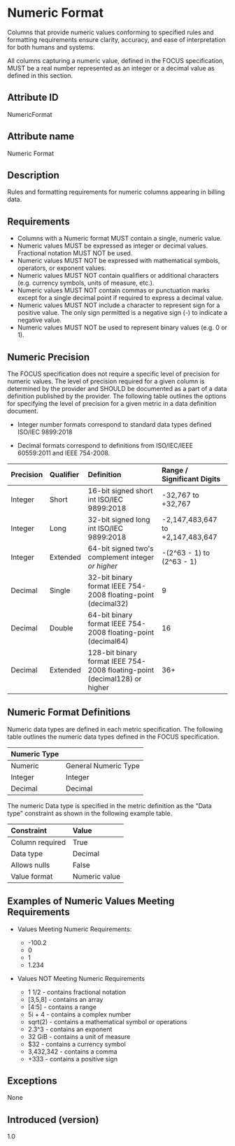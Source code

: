 # Numeric Format

Columns that provide numeric values conforming to specified rules and formatting requirements ensure clarity, accuracy, and ease of interpretation for both humans and systems.

All columns capturing a numeric value, defined in the FOCUS specification, MUST be a real number represented as an integer or a decimal value as defined in this section.

## Attribute ID

NumericFormat

## Attribute name

Numeric Format

## Description

Rules and formatting requirements for numeric columns appearing in billing data.

## Requirements

* Columns with a Numeric format MUST contain a single, numeric value.
* Numeric values MUST be expressed as integer or decimal values. Fractional notation MUST NOT be used.
* Numeric values MUST NOT be expressed with mathematical symbols, operators, or exponent values.
* Numeric values MUST NOT contain qualifiers or additional characters (e.g. currency symbols, units of measure, etc.).
* Numeric values MUST NOT contain commas or punctuation marks except for a single decimal point if required to express a decimal value.
* Numeric values MUST NOT include a character to represent sign for a positive value.  The only sign permitted is a negative sign (-) to indicate a negative value.
* Numeric values MUST NOT be used to represent binary values (e.g. 0 or 1).

## Numeric Precision

The FOCUS specification does not require a specific level of precision for numeric values.  The level of precision required for a given column is determined by the provider and SHOULD be documented as a part of a data definition published by the provider.  The following table outlines the options for specifying the level of precision for a given metric in a data definition document.

* Integer number formats correspond to standard data types defined ISO/IEC 9899:2018

* Decimal formats correspond to definitions from ISO/IEC/IEEE 60559:2011 and IEEE 754-2008.

| Precision      | Qualifier            | Definition          | Range / Significant Digits          |
| :--------------| :------------------- | :------------------ | :-------------------- |
| Integer        | Short                | 16-bit signed short int ISO/IEC 9899:2018 | -32,767 to +32,767 |
| Integer        | Long                 | 32-bit signed long int ISO/IEC 9899:2018 | -2,147,483,647 to +2,147,483,647 |
| Integer        | Extended             | 64-bit signed two's complement integer *or higher* | -(2^63 - 1) to (2^63 - 1) |
| Decimal         | Single               | 32-bit binary format IEEE 754-2008 floating-point (decimal32) | 9 |
| Decimal          | Double               | 64-bit binary format IEEE 754-2008 floating-point (decimal64) | 16 |
| Decimal          | Extended      | 128-bit binary format IEEE 754-2008 floating-point (decimal128) or higher | 36+ |

## Numeric Format Definitions

Numeric data types are defined in each metric specification.  The following table outlines the numeric data types defined in the FOCUS specification.

| Numeric Type    |                 |
| :-------------- | :-------------- |
| Numeric         | General Numeric Type  | Specifies any numeric value compliant with this attribute definition.  This type is used when the metric definition does not specify a more specific numeric type. |
| Integer         | Integer               | Specifies a numeric value represented by a whole number or by zero. |
| Decimal         | Decimal               | Specifies a numeric value represented by a decimal number |

The numeric Data type is specified in the metric definition as the "Data type" constraint as shown in the following example table.

|    Constraint   |      Value      |
|:----------------|:----------------|
| Column required | True            |
| Data type       | Decimal         |
| Allows nulls    | False           |
| Value format    | Numeric value   |

## Examples of Numeric Values Meeting Requirements

* Values Meeting Numeric Requirements:
  * -100.2
  * 0
  * 1
  * 1.234
  
* Values NOT Meeting Numeric Requirements
  * 1 1/2 - contains fractional notation
  * [3,5,8] - contains an array
  * [4:5] - contains a range
  * 5i + 4 - contains a complex number
  * sqrt(2) - contains a mathematical symbol or operations
  * 2.3^3 - contains an exponent
  * 32 GiB - contains a unit of measure
  * $32 - contains a currency symbol
  * 3,432,342 - contains a comma
  * +333 - contains a positive sign

## Exceptions

None

## Introduced (version)

1.0
